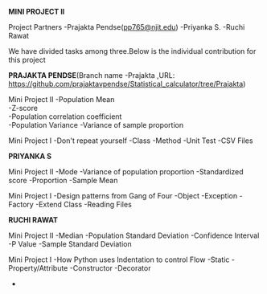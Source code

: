 **MINI PROJECT II**

Project Partners
-Prajakta Pendse(pp765@njit.edu)
-Priyanka S.
-Ruchi Rawat

We have divided tasks among three.Below is the individual contribution for this project

**PRAJAKTA PENDSE**(Branch name -Prajakta ,URL: https://github.com/prajaktavpendse/Statistical_calculator/tree/Prajakta)

Mini Project II 
 -Population Mean                             
 -Z-score                                     
 -Population correlation coefficient          
 -Population Variance
 -Variance of sample proportion
 
 Mini Project I 
 -Don't repeat yourself
 -Class
 -Method
 -Unit Test
 -CSV Files
 
 **PRIYANKA S**
 
 Mini Project II
 -Mode
 -Variance of population proportion
 -Standardized score
 -Proportion
 -Sample Mean
 
 Mini Project I
 -Design patterns from Gang of Four
 -Object
 -Exception
 -Factory
 -Extend Class
 -Reading Files
 
 **RUCHI RAWAT**
 
 Mini Project II
 -Median
 -Population Standard Deviation
 -Confidence Interval
 -P Value
 -Sample Standard Deviation
 
 Mini Project I
 -How Python uses Indentation to control Flow
 -Static
 -Property/Attribute
 -Constructor
 -Decorator
 
 -
